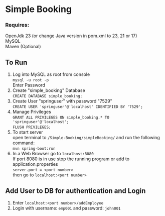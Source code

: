 # Simple Booking

### Requires:
OpenJdk 23 (or change Java version in pom.xml to 23, 21 or 17)  
MySQL  
Maven (Optional)  
  
## To Run
1. Log into MySQL as root from console  
  `mysql -u root -p`  
   Enter Password
2. Create "simple_booking" Database  
  `CREATE DATABASE simple_booking;`  
4. Create User "springuser" with password "7529"  
  `CREATE USER 'springuser'@'localhost' IDENTIFIED BY '7529';`
5. Manage Privileges  
  `GRANT ALL PRIVILEGES ON simple_booking.* TO 'springuser'@'localhost';`  
  `FLUSH PRIVILEGES;`
6. To start server  
  open terminal to `/Simple-Booking/simpleBooking/` and run the following command:  
  `mvn spring-boot:run`
7. In a Web Browser go to `localhost:8080`  
If port 8080 is in use stop the running program or add to application.properties  
`server.port = <port number>`   
then go to  `localhost:<port number>`


## Add User to DB for authentication and Login
1. Enter `localhost:<port number>/addEmployee`  
2. Login with username: `emp001` and password: `john001`


